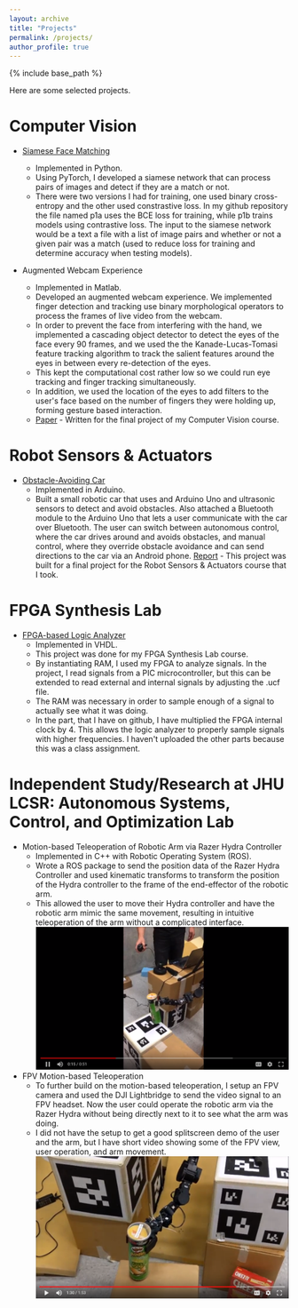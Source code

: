 ```yaml
---
layout: archive
title: "Projects"
permalink: /projects/
author_profile: true
---
```


{% include base_path %}

Here are some selected projects.

Computer Vision
======
* [Siamese Face Matching](https://github.com/The-Shwin/Siamese-Face-Matching)
  * Implemented in Python. 
  * Using PyTorch, I developed a siamese network that can process pairs of images and detect if they are a match or not. 
  * There were two versions I had for training, one used binary cross-entropy and the other used constrastive loss. In my github repository the file named p1a uses the BCE loss for training, while p1b trains models using contrastive loss. The input to the siamese network would be a text a file with a list of image pairs and whether or not a given pair was a match (used to reduce loss for training and determine accuracy when testing models). 

* Augmented Webcam Experience
  * Implemented in Matlab. 
  * Developed an augmented webcam experience. We implemented finger detection and tracking use binary morphological operators to process the frames of live video from the webcam. 
  * In order to prevent the face from interfering with the hand, we implemented a cascading object detector to detect the eyes of the face every 90 frames, and we used the the Kanade-Lucas-Tomasi feature tracking algorithm to track the salient features around the eyes in between every re-detection of the eyes. 
  * This kept the computational cost rather low so we could run eye tracking and finger tracking simultaneously.  
  * In addition, we used the location of the eyes to add filters to the user's face based on the number of fingers they were holding up, forming gesture based interaction. 
  * [Paper](https://theshwin.com/files/cvproject.pdf) - Written for the final project of my Computer Vision course. 
  
Robot Sensors & Actuators
======
* [Obstacle-Avoiding Car](https://github.com/mattkae/Obstabot)
  * Implemented in Arduino.
  * Built a small robotic car that uses and Arduino Uno and ultrasonic sensors to detect and avoid obstacles. Also attached a Bluetooth module to the Arduino Uno that lets a user communicate with the car over Bluetooth. The user can switch between autonomous control, where the car drives around and avoids obstacles, and manual control, where they override obstacle avoidance and can send directions to the car via an Android phone.
[Report](https://theshwin.com/files/rsaproject.pdf) - This project was built for a final project for the Robot Sensors & Actuators course that I took.

FPGA Synthesis Lab
======
* [FPGA-based Logic Analyzer](https://github.com/The-Shwin/FPGA-LogicAnalyzer)
  * Implemented in VHDL. 
  * This project was done for my FPGA Synthesis Lab course. 
  * By instantiating RAM, I used my FPGA to analyze signals. In the project, I read signals from a PIC microcontroller, but this can be extended to read external and internal signals by adjusting the .ucf file. 
  * The RAM was necessary in order to sample enough of a signal to actually see what it was doing. 
  * In the part, that I have on github, I have multiplied the FPGA internal clock by 4. This allows the logic analyzer to properly sample signals with higher frequencies. I haven't uploaded the other parts because this was a class assignment. 
  
Independent Study/Research at JHU LCSR: Autonomous Systems, Control, and Optimization Lab
======
* Motion-based Teleoperation of Robotic Arm via Razer Hydra Controller
  * Implemented in C++ with Robotic Operating System (ROS). 
  * Wrote a ROS package to send the position data of the Razer Hydra Controller and used kinematic transforms to transform the position of the Hydra controller to the frame of the end-effector of the robotic arm. 
  * This allowed the user to move their Hydra controller and have the robotic arm mimic the same movement, resulting in intuitive teleoperation of the arm without a complicated interface.
[![Hydra Teleoperation](/images/Video1.PNG)](https://drive.google.com/open?id=0Bx6eCdlCBKvvWEhiOW5EaWxNc1E)
* FPV Motion-based Teleoperation 
  * To further build on the motion-based teleoperation, I setup an FPV camera and used the DJI Lightbridge to send the video signal to an FPV headset. Now the user could operate the robotic arm via the Razer Hydra without being directly next to it to see what the arm was doing. 
  * I did not have the setup to get a good splitscreen demo of the user and the arm, but I have short video showing some of the FPV view, user operation, and arm movement. 
[![FPV Teleoperation](/images/Video2.PNG)](https://drive.google.com/file/d/1CmU1g7jDb5s4es92wabqm8_3vDx1AL4h/view)
